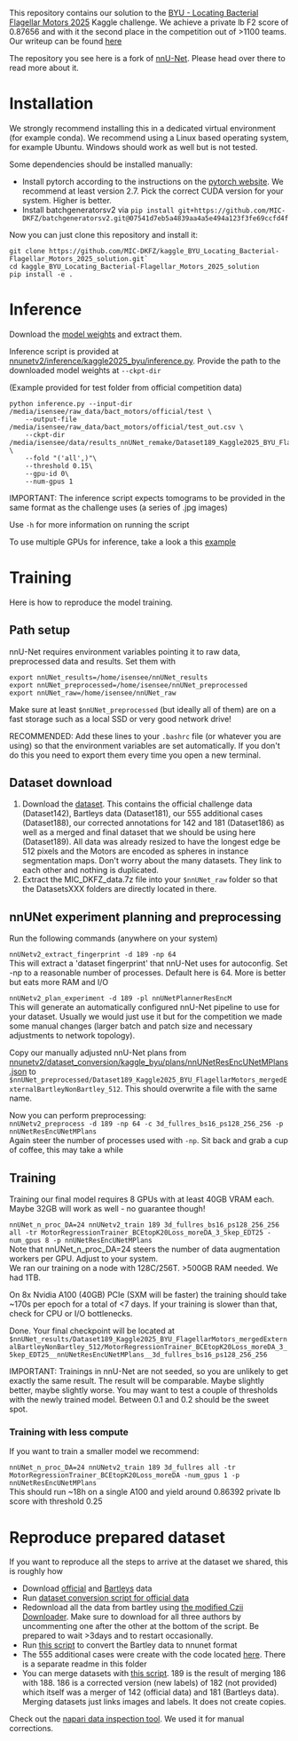 This repository contains our solution to the [BYU - Locating Bacterial Flagellar Motors 2025](https://www.kaggle.com/competitions/byu-locating-bacterial-flagellar-motors-2025/overview) Kaggle challenge. We achieve a private lb F2 score of 0.87656 and with it the second place in the competition out of >1100 teams.
Our writeup can be found [here](TODO)

The repository you see here is a fork of [nnU-Net](https://github.com/MIC-DKFZ/nnUNet). Please head over there to read more about it.

# Installation
We strongly recommend installing this in a dedicated virtual environment (for example conda).
We recommend using a Linux based operating system, for example Ubuntu. Windows should work as well but is not tested.

Some dependencies should be installed manually:
- Install pytorch according to the instructions on the [pytorch website](https://pytorch.org/get-started/locally/). We recommend at least version 2.7. Pick the correct CUDA version for your system. Higher is better.
- Install batchgeneratorsv2 via `pip install git+https://github.com/MIC-DKFZ/batchgeneratorsv2.git@07541d7eb5a4839aa4a5e494a123f3fe69ccfd4f`

Now you can just clone this repository and install it:

```
git clone https://github.com/MIC-DKFZ/kaggle_BYU_Locating_Bacterial-Flagellar_Motors_2025_solution.git`
cd kaggle_BYU_Locating_Bacterial-Flagellar_Motors_2025_solution
pip install -e .
```

# Inference
Download the [model weights](Todo) and extract them. 

Inference script is provided at [nnunetv2/inference/kaggle2025_byu/inference.py](nnunetv2/inference/kaggle2025_byu/inference.py).
Provide the path to the downloaded model weights at `--ckpt-dir`

(Example provided for test folder from official competition data)
```commandline
python inference.py --input-dir /media/isensee/raw_data/bact_motors/official/test \
    --output-file /media/isensee/raw_data/bact_motors/official/test_out.csv \
    --ckpt-dir /media/isensee/data/results_nnUNet_remake/Dataset189_Kaggle2025_BYU_FlagellarMotors_mergedExternalBartleyNonBartley_512/MotorRegressionTrainer_BCEtopK20Loss_moreDA_3_5kep_EDT25__nnUNetResEncUNetMPlans__3d_fullres_bs16_ps128_256_256 \
    --fold "('all',)"\
    --threshold 0.15\
    --gpu-id 0\
    --num-gpus 1
```

IMPORTANT: The inference script expects tomograms to be provided in the same format as the challenge uses (a series of .jpg images)

Use `-h` for more information on running the script

To use multiple GPUs for inference, take a look a this [example](nnunetv2/inference/kaggle2025_byu/multigpu_inference.sh)

# Training
Here is how to reproduce the model training.

## Path setup
nnU-Net requires environment variables pointing it to raw data, preprocessed data and results. Set them with

```
export nnUNet_results=/home/isensee/nnUNet_results
export nnUNet_preprocessed=/home/isensee/nnUNet_preprocessed
export nnUNet_raw=/home/isensee/nnUNet_raw
```
Make sure at least `$nnUNet_preprocessed` (but ideally all of them) are on a fast storage such as a local SSD or very good network drive! 

RECOMMENDED: Add these lines to your `.bashrc` file (or whatever you are using) so that the environment variables are set automatically. If you don't do this you need to export them every time you open a new terminal.


## Dataset download
1. Download the [dataset](Todo). This contains the official challenge data (Dataset142), Bartleys data (Dataset181), our 555 additional cases (Dataset188), our corrected annotations for 142 and 181 (Dataset186) as well as a merged and final dataset that we should be using here (Dataset189). All data was already resized to have the longest edge be 512 pixels and the Motors are encoded as spheres in instance segmentation maps. Don't worry about the many datasets. They link to each other and nothing is duplicated.
2. Extract the MIC_DKFZ_data.7z file into your `$nnUNet_raw` folder so that the DatasetsXXX folders are directly located in there.

## nnUNet experiment planning and preprocessing
Run the following commands (anywhere on your system)

```nnUNetv2_extract_fingerprint -d 189 -np 64```\
This will extract a 'dataset fingerprint' that nnU-Net uses for autoconfig. Set -np to a reasonable number of processes. Default here is 64. More is better but eats more RAM and I/O

```nnUNetv2_plan_experiment -d 189 -pl nnUNetPlannerResEncM```\
This will generate an automatically configured nnU-Net pipeline to use for your dataset. Usually we would just use it but for the competition we made some manual changes (larger batch and patch size and necessary adjustments to network topology).

Copy our manually adjusted nnU-Net plans from [nnunetv2/dataset_conversion/kaggle_byu/plans/nnUNetResEncUNetMPlans.json](nnunetv2/dataset_conversion/kaggle_byu/plans/nnUNetResEncUNetMPlans.json) to `$nnUNet_preprocessed/Dataset189_Kaggle2025_BYU_FlagellarMotors_mergedExternalBartleyNonBartley_512`. This should overwrite a file with the same name.

Now you can perform preprocessing:\
```nnUNetv2_preprocess -d 189 -np 64 -c 3d_fullres_bs16_ps128_256_256 -p nnUNetResEncUNetMPlans```\
Again steer the number of processes used with `-np`. Sit back and grab a cup of coffee, this may take a while

## Training
Training our final model requires 8 GPUs with at least 40GB VRAM each. Maybe 32GB will work as well - no guarantee though!

```nnUNet_n_proc_DA=24 nnUNetv2_train 189 3d_fullres_bs16_ps128_256_256 all -tr MotorRegressionTrainer_BCEtopK20Loss_moreDA_3_5kep_EDT25 -num_gpus 8 -p nnUNetResEncUNetMPlans```\
Note that nnUNet_n_proc_DA=24 steers the number of data augmentation workers per GPU. Adjust to your system.\
We ran our training on a node with 128C/256T. >500GB RAM needed. We had 1TB.


On 8x Nvidia A100 (40GB) PCIe (SXM will be faster) the training should take ~170s per epoch for a total of <7 days. If your training is slower than that, check for CPU or I/O bottlenecks.

Done. Your final checkpoint will be located at `$nnUNet_results/Dataset189_Kaggle2025_BYU_FlagellarMotors_mergedExternalBartleyNonBartley_512/MotorRegressionTrainer_BCEtopK20Loss_moreDA_3_5kep_EDT25__nnUNetResEncUNetMPlans__3d_fullres_bs16_ps128_256_256`

IMPORTANT: Trainings in nnU-Net are not seeded, so you are unlikely to get exactly the same result. The result will be comparable. Maybe slightly better, maybe slightly worse. You may want to test a couple of thresholds with the newly trained model. Between 0.1 and 0.2 should be the sweet spot.

### Training with less compute
If you want to train a smaller model we recommend:

```nnUNet_n_proc_DA=24 nnUNetv2_train 189 3d_fullres all -tr MotorRegressionTrainer_BCEtopK20Loss_moreDA -num_gpus 1 -p nnUNetResEncUNetMPlans```\
This should run ~18h on a single A100 and yield around 0.86392 private lb score with threshold 0.25

# Reproduce prepared dataset
If you want to reproduce all the steps to arrive at the dataset we shared, this is roughly how

- Download [official](https://www.kaggle.com/competitions/byu-locating-bacterial-flagellar-motors-2025/data) and [Bartleys](https://www.kaggle.com/datasets/brendanartley/cryoet-flagellar-motors-dataset) data
- Run [dataset conversion script for official data](nnunetv2/dataset_conversion/kaggle_byu/official_data_to_nnunet.py)
- Redownload all the data from bartley using [the modified Czii Downloader](nnunetv2/dataset_conversion/kaggle_byu/bartleys_data/additional_data_download.py). Make sure to download for all three authors by uncommenting one after the other at the bottom of the script. Be prepared to wait >3days and to restart occasionally.
- Run [this script](nnunetv2/dataset_conversion/kaggle_byu/bartleys_data/bartley_additional_data.py) to convert the Bartley data to nnunet format
- The 555 additional cases were create with the code located [here](nnunetv2/dataset_conversion/kaggle_byu/additional_external_data). There is a separate readme in this folder
- You can merge datasets with [this script](nnunetv2/dataset_conversion/kaggle_byu/merge_datasets.py). 189 is the result of merging 186 with 188. 186 is a corrected version (new labels) of 182 (not provided) which itself was a merger of 142 (official data) and 181 (Bartleys data). Merging datasets just links images and labels. It does not create copies. 

Check out the [napari data inspection tool](https://github.com/MIC-DKFZ/napari-data-inspection). We used it for manual corrections.